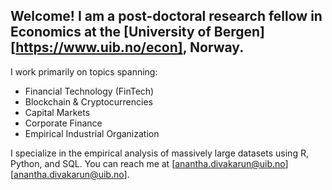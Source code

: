 Welcome! I am a post-doctoral research fellow in Economics at the [University of Bergen][https://www.uib.no/econ], Norway.
---

I work primarily on topics spanning:
  * Financial Technology (FinTech)
  * Blockchain & Cryptocurrencies
  * Capital Markets
  * Corporate Finance
  * Empirical Industrial Organization

I specialize in the empirical analysis of massively large datasets using R, Python, and SQL. You can reach me at [anantha.divakarun@uib.no][anantha.divakarun@uib.no].
